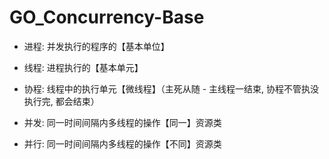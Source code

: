 # GO_Concurrency-Base

- 进程: 并发执行的程序的【基本单位】
- 线程: 进程执行的【基本单元】
- 协程: 线程中的执行单元【微线程】（主死从随 - 主线程一结束, 协程不管执没执行完, 都会结束）
  
- 并发: 同一时间间隔内多线程的操作【同一】资源类
- 并行: 同一时间间隔内多线程的操作【不同】资源类


